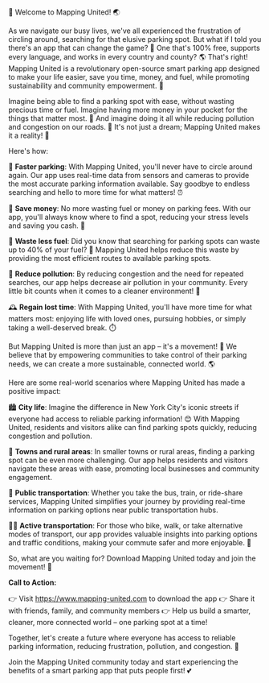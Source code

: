 🎉 Welcome to Mapping United! 🌏

As we navigate our busy lives, we've all experienced the frustration of circling around, searching for that elusive parking spot. But what if I told you there's an app that can change the game? 🤯 One that's 100% free, supports every language, and works in every country and county? 🌎 That's right! Mapping United is a revolutionary open-source smart parking app designed to make your life easier, save you time, money, and fuel, while promoting sustainability and community empowerment. 💪

Imagine being able to find a parking spot with ease, without wasting precious time or fuel. Imagine having more money in your pocket for the things that matter most. 🤑 And imagine doing it all while reducing pollution and congestion on our roads. 🌟 It's not just a dream; Mapping United makes it a reality! 🎊

Here's how:

📍 **Faster parking**: With Mapping United, you'll never have to circle around again. Our app uses real-time data from sensors and cameras to provide the most accurate parking information available. Say goodbye to endless searching and hello to more time for what matters! ⏰

💸 **Save money**: No more wasting fuel or money on parking fees. With our app, you'll always know where to find a spot, reducing your stress levels and saving you cash. 💸

🌟 **Waste less fuel**: Did you know that searching for parking spots can waste up to 40% of your fuel? 🚗 Mapping United helps reduce this waste by providing the most efficient routes to available parking spots.

🌿 **Reduce pollution**: By reducing congestion and the need for repeated searches, our app helps decrease air pollution in your community. Every little bit counts when it comes to a cleaner environment! 🌟

🕰️ **Regain lost time**: With Mapping United, you'll have more time for what matters most: enjoying life with loved ones, pursuing hobbies, or simply taking a well-deserved break. ⏱️

But Mapping United is more than just an app – it's a movement! 🌟 We believe that by empowering communities to take control of their parking needs, we can create a more sustainable, connected world. 🌎

Here are some real-world scenarios where Mapping United has made a positive impact:

🏙️ **City life**: Imagine the difference in New York City's iconic streets if everyone had access to reliable parking information! 😊 With Mapping United, residents and visitors alike can find parking spots quickly, reducing congestion and pollution.

🌳 **Towns and rural areas**: In smaller towns or rural areas, finding a parking spot can be even more challenging. Our app helps residents and visitors navigate these areas with ease, promoting local businesses and community engagement.

🚂 **Public transportation**: Whether you take the bus, train, or ride-share services, Mapping United simplifies your journey by providing real-time information on parking options near public transportation hubs.

🏃‍♂️ **Active transportation**: For those who bike, walk, or take alternative modes of transport, our app provides valuable insights into parking options and traffic conditions, making your commute safer and more enjoyable. 🚴

So, what are you waiting for? Download Mapping United today and join the movement! 📲

**Call to Action:**

👉 Visit https://www.mapping-united.com to download the app
👉 Share it with friends, family, and community members
👉 Help us build a smarter, cleaner, more connected world – one parking spot at a time!

Together, let's create a future where everyone has access to reliable parking information, reducing frustration, pollution, and congestion. 🌟

Join the Mapping United community today and start experiencing the benefits of a smart parking app that puts people first! 💕